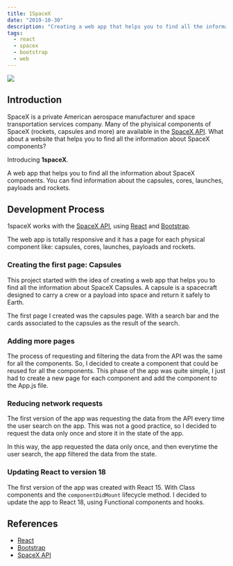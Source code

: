 ```yaml
---
title: 1SpaceX
date: "2019-10-30"
description: "Creating a web app that helps you to find all the information about SpaceX components."
tags:
  - react
  - spacex
  - bootstrap
  - web
---
```


<img src="/1spacex__cover.png" />

## Introduction

SpaceX is a private American aerospace manufacturer and space transportation services company. Many of the phyisical components of SpaceX (rockets, capsules and more) are available in the <a href="https://docs.spacexdata.com" target="_blank">SpaceX API</a>. What about a website that helps you to find all the information about SpaceX components?

Introducing **1spaceX**.

A web app that helps you to find all the information about SpaceX components. You can find information about the capsules, cores, launches, payloads and rockets.

## Development Process

1spaceX works with the <a href="https://docs.spacexdata.com" target="_blank">SpaceX API</a>, using <a href="https://reactjs.org" target="_blank">React</a> and <a href="https://getbootstrap.com" target="_blank">Bootstrap</a>.

The web app is totally responsive and it has a page for each physical component like: capsules, cores, launches, payloads and rockets.

### Creating the first page: Capsules

This project started with the idea of creating a web app that helps you to find all the information about SpaceX Capsules. A capsule is a spacecraft designed to carry a crew or a payload into space and return it safely to Earth.

The first page I created was the capsules page. With a search bar and the cards associated to the capsules as the result of the search.

### Adding more pages

The process of requesting and filtering the data from the API was the same for all the components. So, I decided to create a component that could be reused for all the components. This phase of the app was quite simple, I just had to create a new page for each component and add the component to the App.js file.

### Reducing network requests

The first version of the app was requesting the data from the API every time the user search on the app. This was not a good practice, so I decided to request the data only once and store it in the state of the app.

In this way, the app requested the data only once, and then everytime the user search, the app filtered the data from the state.

### Updating React to version 18

The first version of the app was created with React 15. With Class components and the `componentDidMount` lifecycle method. I decided to update the app to React 18, using Functional components and hooks.

## References

- <a href="https://reactjs.org" target="_blank">React</a>
- <a href="https://getbootstrap.com" target="_blank">Bootstrap</a>
- <a href="https://docs.spacexdata.com" target="_blank">SpaceX API</a>
